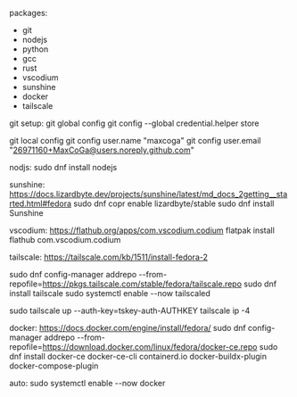 packages:
- git
- nodejs
- python
- gcc
- rust
- vscodium
- sunshine
- docker
- tailscale

git setup:
git global config
git config --global credential.helper store

git local config
git config user.name "maxcoga"
git config user.email "26971160+MaxCoGa@users.noreply.github.com"

nodjs:
sudo dnf install nodejs

sunshine:
https://docs.lizardbyte.dev/projects/sunshine/latest/md_docs_2getting__started.html#fedora
sudo dnf copr enable lizardbyte/stable
sudo dnf install Sunshine

vscodium:
https://flathub.org/apps/com.vscodium.codium
flatpak install flathub com.vscodium.codium


tailscale:
https://tailscale.com/kb/1511/install-fedora-2

sudo dnf config-manager addrepo --from-repofile=https://pkgs.tailscale.com/stable/fedora/tailscale.repo
sudo dnf install tailscale
sudo systemctl enable --now tailscaled

sudo tailscale up --auth-key=tskey-auth-AUTHKEY
tailscale ip -4 

docker:
https://docs.docker.com/engine/install/fedora/
sudo dnf config-manager addrepo --from-repofile=https://download.docker.com/linux/fedora/docker-ce.repo
sudo dnf install docker-ce docker-ce-cli containerd.io docker-buildx-plugin docker-compose-plugin

auto:
sudo systemctl enable --now docker